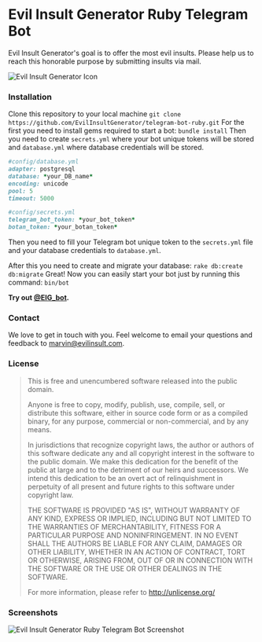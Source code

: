 # Evil Insult Generator Ruby Telegram Bot

Evil Insult Generator's goal is to offer the most evil insults. Please help us to reach this honorable purpose by submitting insults via mail.

![Evil Insult Generator Icon](https://cloud.githubusercontent.com/assets/22981912/19600664/5521d010-97a6-11e6-9f67-fec931b199d7.png)

### Installation

Clone this repository to your local machine
`git clone https://github.com/EvilInsultGenerator/telegram-bot-ruby.git`
For the first you need to install gems required to start a bot:
`bundle install`
Then you need to create `secrets.yml` where your bot unique tokens will be stored and `database.yml` where database credentials will be stored.
```ruby
#config/database.yml
adapter: postgresql
database: *your_DB_name*
encoding: unicode
pool: 5
timeout: 5000
```
```ruby
#config/secrets.yml
telegram_bot_token: *your_bot_token*
botan_token: *your_botan_token*
```
Then you need to fill your Telegram bot unique token to the `secrets.yml` file and your database credentials to `database.yml`.

After this you need to create and migrate your database:
`rake db:create db:migrate`
Great!
Now you can easily start your bot just by running this command:
`bin/bot`

__Try out [@EIG_bot](https://telegram.me/EIG_bot).__

### Contact

We love to get in touch with you. Feel welcome to email your questions and feedback to [marvin@evilinsult.com](mailto:marvin@evilinsult.com).

### License
> This is free and unencumbered software released into the public domain.
> 
> Anyone is free to copy, modify, publish, use, compile, sell, or
> distribute this software, either in source code form or as a compiled
> binary, for any purpose, commercial or non-commercial, and by any
> means.
> 
> In jurisdictions that recognize copyright laws, the author or authors
> of this software dedicate any and all copyright interest in the
> software to the public domain. We make this dedication for the benefit
> of the public at large and to the detriment of our heirs and
> successors. We intend this dedication to be an overt act of
> relinquishment in perpetuity of all present and future rights to this
> software under copyright law.
> 
> THE SOFTWARE IS PROVIDED "AS IS", WITHOUT WARRANTY OF ANY KIND,
> EXPRESS OR IMPLIED, INCLUDING BUT NOT LIMITED TO THE WARRANTIES OF
> MERCHANTABILITY, FITNESS FOR A PARTICULAR PURPOSE AND NONINFRINGEMENT.
> IN NO EVENT SHALL THE AUTHORS BE LIABLE FOR ANY CLAIM, DAMAGES OR
> OTHER LIABILITY, WHETHER IN AN ACTION OF CONTRACT, TORT OR OTHERWISE,
> ARISING FROM, OUT OF OR IN CONNECTION WITH THE SOFTWARE OR THE USE OR
> OTHER DEALINGS IN THE SOFTWARE.
> 
> For more information, please refer to <http://unlicense.org/>

### Screenshots
![Evil Insult Generator Ruby Telegram Bot Screenshot](https://cloud.githubusercontent.com/assets/23016876/19629005/3edce1c0-996b-11e6-8beb-d19453826a1c.png)
